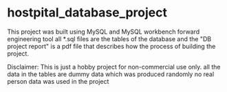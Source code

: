 # hostpital_database_project

This project was built using MySQL and MySQL workbench forward engineering tool
all *.sql files are the tables of the database and the "DB project report" is a pdf file that describes how the process of building the project.

Disclaimer: This is just a hobby project for non-commercial use only. all the data in the tables are dummy data which was produced randomly no real person data was used in the project
